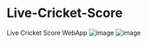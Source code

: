 # Live-Cricket-Score
 Live Cricket Score WebApp
![image](https://github.com/HiteshChaudhari007/Live-Cricket-Score/assets/156526106/de29c625-1833-427c-9072-5ac71d1c4a92)
![image](https://github.com/HiteshChaudhari007/Live-Cricket-Score/assets/156526106/aa46c963-bc8a-40b9-84ee-b1adc246c53e)
